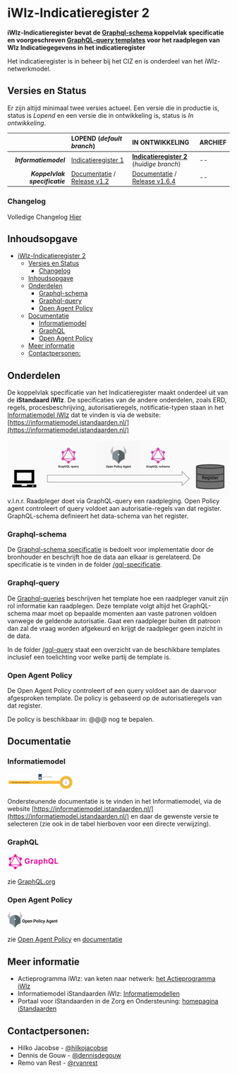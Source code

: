 # iWlz-Indicatieregister 2
**iWlz-Indicatieregister bevat de [Graphql-schema](/gql-specificatie) koppelvlak specificatie en voorgeschreven [GraphQL-query templates](/gql-query/) voor het raadplegen van Wlz Indicatiegegevens in het indicatieregister**

Het indicatieregister is in beheer bij het CIZ en is onderdeel van het iWlz-netwerkmodel.

## Versies en Status 

Er zijn altijd minimaal twee versies actueel. Een versie die in productie is, status is *Lopend* en een versie die in ontwikkeling is, status is *In ontwikkeling*.

| | LOPEND (*default branch*) | IN ONTWIKKELING | ARCHIEF |
| --: |:-- |:-- | :-- |
| ***Informatiemodel***| [Indicatieregister 1](https://informatiemodel.istandaarden.nl/iWlz-Indicatie-1/) |  [**Indicatieregister 2**](https://informatiemodel.istandaarden.nl/iWlz-Indicatie-2/) (*huidige branch*) | -- |
| ***Koppelvlak specificatie*** | [Documentatie](https://github.com/iStandaarden/iWlz-indicatie/tree/Indicatieregister-1) / [Release v1.2](https://github.com/iStandaarden/iWlz-indicatie/releases/tag/v1.2) | [Documentatie](https://github.com/iStandaarden/iWlz-indicatie/tree/Indicatieregister-2) / [Release v1.6.4](https://github.com/iStandaarden/iWlz-indicatie/releases/tag/v1.6.4) | -- |

### Changelog
Volledige Changelog [Hier](/CHANGELOG.md)

## Inhoudsopgave
- [iWlz-Indicatieregister 2](#iwlz-indicatieregister-2)
  - [Versies en Status](#versies-en-status)
    - [Changelog](#changelog)
  - [Inhoudsopgave](#inhoudsopgave)
  - [Onderdelen](#onderdelen)
    - [Graphql-schema](#graphql-schema)
    - [Graphql-query](#graphql-query)
    - [Open Agent Policy](#open-agent-policy)
  - [Documentatie](#documentatie)
    - [Informatiemodel](#informatiemodel)
    - [GraphQL](#graphql)
    - [Open Agent Policy](#open-agent-policy-1)
  - [Meer informatie](#meer-informatie)
  - [Contactpersonen:](#contactpersonen)

## Onderdelen
De koppelvlak specificatie van het Indicatieregister maakt onderdeel uit van de **iStandaard iWlz**. De specificaties van de andere onderdelen, zoals ERD, regels, procesbeschrijving, autorisatieregels, notificatie-typen staan in het [Informatiemodel iWlz](https://informatiemodel.istandaarden.nl/) dat te vinden is via de website: [https://informatiemodel.istandaarden.nl/](https://informatiemodel.istandaarden.nl/)

![onderdelen](/src/Onderdelen_Netwerk.png)
v.l.n.r. Raadpleger doet via GraphQL-query een raadpleging. Open Policy agent controleert of query voldoet aan autorisatie-regels van dat register. GraphQL-schema definieert het data-schema van het register.

### Graphql-schema 
De [Graphql-schema specificatie](/gql-specificatie/) is bedoelt voor implementatie door de bronhouder en beschrijft hoe de data aan elkaar is gerelateerd. De specificatie is te vinden in de folder [/gql-specificatie](/gql-specificatie/). 

### Graphql-query
De [Graphql-queries](/gql-query/) beschrijven het template hoe een raadpleger vanuit zijn rol informatie kan raadplegen. Deze template volgt altijd het GraphQL-schema maar moet op bepaalde momenten aan vaste patronen voldoen vanwege de geldende autorisatie. Gaat een raadpleger buiten dit patroon dan zal de vraag worden afgekeurd en krijgt de raadpleger geen inzicht in de data. 

In de folder [/gql-query](/gql-query/) staat een overzicht van de beschikbare templates inclusief een toelichting voor welke partij de template is.

### Open Agent Policy
De Open Agent Policy controleert of een query voldoet aan de daarvoor afgesproken template. De policy is gebaseerd op de autorisatieregels van dat register. 

De policy is beschikbaar in: @@@ nog te bepalen.


## Documentatie

### Informatiemodel

![informatiemodel](/src/Informatiemodel-sml.png)

Ondersteunende documentatie is te vinden in het Informatiemodel, via de website [https://informatiemodel.istandaarden.nl/](https://informatiemodel.istandaarden.nl/) en daar de gewenste versie te selecteren (zie ook in de tabel hierboven voor een directe verwijzing).

### GraphQL
![GraphQL](/src/GraphQL-logo-sml.png) 

zie [GraphQL.org](https://graphql.org) 

### Open Agent Policy
![OPA](/src/OPA-logo-sml.png) 

zie [Open Agent Policy](https://www.openpolicyagent.org) en [documentatie](https://www.openpolicyagent.org/docs/latest/)

## Meer informatie
* Actieprogramma iWlz: van keten naar netwerk: [het Actieprogramma iWlz](https://www.istandaarden.nl/iwlz/actieprogramma/index "Over Actieprogramma iWlz")
* Informatiemodel iStandaarden iWlz: [Informatiemodellen](https://informatiemodel.istandaarden.nl)
* Portaal voor iStandaarden in de
Zorg en Ondersteuning: [homepagina iStandaarden](https://www.istandaarden.nl)

## Contactpersonen:
* Hilko Jacobse - [@hilkojacobse](https://github.com/HilkoJacobse)
* Dennis de Gouw - [@dennisdegouw](http://github.com/dennisdegouw)
* Remo van Rest - [@rvanrest](https://github.com/rvanrest)


